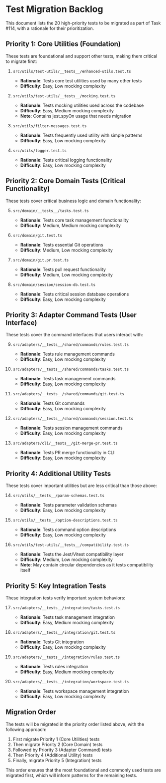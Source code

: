 # Test Migration Backlog

This document lists the 20 high-priority tests to be migrated as part of Task #114, with a rationale for their prioritization.

## Priority 1: Core Utilities (Foundation)

These tests are foundational and support other tests, making them critical to migrate first:

1. `src/utils/test-utils/__tests__/enhanced-utils.test.ts`

   - **Rationale**: Tests core test utilities used by many other tests
   - **Difficulty**: Easy, Low mocking complexity

2. `src/utils/test-utils/__tests__/mocking.test.ts`

   - **Rationale**: Tests mocking utilities used across the codebase
   - **Difficulty**: Easy, Medium mocking complexity
   - **Note**: Contains jest.spyOn usage that needs migration

3. `src/utils/filter-messages.test.ts`

   - **Rationale**: Tests frequently used utility with simple patterns
   - **Difficulty**: Easy, Low mocking complexity

4. `src/utils/logger.test.ts`
   - **Rationale**: Tests critical logging functionality
   - **Difficulty**: Easy, Low mocking complexity

## Priority 2: Core Domain Tests (Critical Functionality)

These tests cover critical business logic and domain functionality:

5. `src/domain/__tests__/tasks.test.ts`

   - **Rationale**: Tests core task management functionality
   - **Difficulty**: Medium, Medium mocking complexity

6. `src/domain/git.test.ts`

   - **Rationale**: Tests essential Git operations
   - **Difficulty**: Medium, Low mocking complexity

7. `src/domain/git.pr.test.ts`

   - **Rationale**: Tests pull request functionality
   - **Difficulty**: Medium, Low mocking complexity

8. `src/domain/session/session-db.test.ts`
   - **Rationale**: Tests critical session database operations
   - **Difficulty**: Easy, Low mocking complexity

## Priority 3: Adapter Command Tests (User Interface)

These tests cover the command interfaces that users interact with:

9. `src/adapters/__tests__/shared/commands/rules.test.ts`

   - **Rationale**: Tests rule management commands
   - **Difficulty**: Easy, Low mocking complexity

10. `src/adapters/__tests__/shared/commands/tasks.test.ts`

    - **Rationale**: Tests task management commands
    - **Difficulty**: Easy, Low mocking complexity

11. `src/adapters/__tests__/shared/commands/git.test.ts`

    - **Rationale**: Tests Git commands
    - **Difficulty**: Easy, Low mocking complexity

12. `src/adapters/__tests__/shared/commands/session.test.ts`

    - **Rationale**: Tests session management commands
    - **Difficulty**: Easy, Low mocking complexity

13. `src/adapters/cli/__tests__/git-merge-pr.test.ts`
    - **Rationale**: Tests PR merge functionality in CLI
    - **Difficulty**: Easy, Low mocking complexity

## Priority 4: Additional Utility Tests

These tests cover important utilities but are less critical than those above:

14. `src/utils/__tests__/param-schemas.test.ts`

    - **Rationale**: Tests parameter validation schemas
    - **Difficulty**: Easy, Low mocking complexity

15. `src/utils/__tests__/option-descriptions.test.ts`

    - **Rationale**: Tests command option descriptions
    - **Difficulty**: Easy, Low mocking complexity

16. `src/utils/test-utils/__tests__/compatibility.test.ts`
    - **Rationale**: Tests the Jest/Vitest compatibility layer
    - **Difficulty**: Medium, Low mocking complexity
    - **Note**: May contain circular dependencies as it tests compatibility itself

## Priority 5: Key Integration Tests

These integration tests verify important system behaviors:

17. `src/adapters/__tests__/integration/tasks.test.ts`

    - **Rationale**: Tests task management integration
    - **Difficulty**: Easy, Medium mocking complexity

18. `src/adapters/__tests__/integration/git.test.ts`

    - **Rationale**: Tests Git integration
    - **Difficulty**: Easy, Low mocking complexity

19. `src/adapters/__tests__/integration/rules.test.ts`

    - **Rationale**: Tests rules integration
    - **Difficulty**: Easy, Medium mocking complexity

20. `src/adapters/__tests__/integration/workspace.test.ts`
    - **Rationale**: Tests workspace management integration
    - **Difficulty**: Easy, Low mocking complexity

## Migration Order

The tests will be migrated in the priority order listed above, with the following approach:

1. First migrate Priority 1 (Core Utilities) tests
2. Then migrate Priority 2 (Core Domain) tests
3. Followed by Priority 3 (Adapter Command) tests
4. Then Priority 4 (Additional Utility) tests
5. Finally, migrate Priority 5 (Integration) tests

This order ensures that the most foundational and commonly used tests are migrated first, which will inform patterns for the remaining tests.
